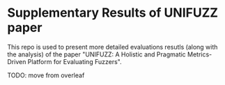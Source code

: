 # Supplementary Results of UNIFUZZ paper

This repo is used to present more detailed evaluations resutls (along with the analysis) of the paper "UNIFUZZ: A Holistic and Pragmatic Metrics-Driven Platform for Evaluating Fuzzers".

TODO: move from overleaf



















